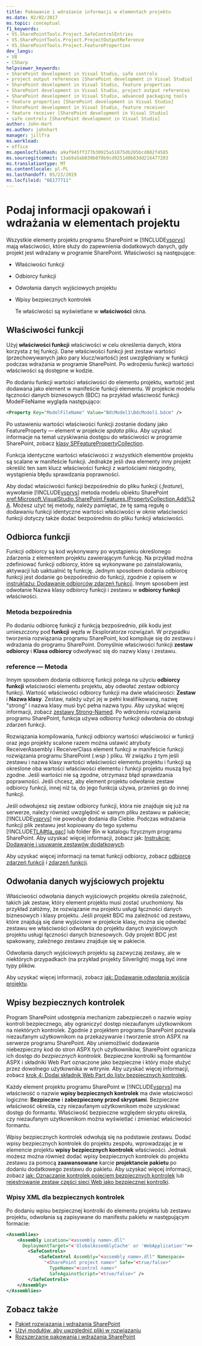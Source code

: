 ```yaml
---
title: Pakowanie i wdrażanie informacji w elementach projektu
ms.date: 02/02/2017
ms.topic: conceptual
f1_keywords:
- VS.SharePointTools.Project.SafeControlEntries
- VS.SharePointTools.Project.ProjectOutputReference
- VS.SharePointTools.Project.FeatureProperties
dev_langs:
- VB
- CSharp
helpviewer_keywords:
- SharePoint development in Visual Studio, safe controls
- project output references [SharePoint development in Visual Studio]
- SharePoint development in Visual Studio, feature properties
- SharePoint development in Visual Studio, project output references
- SharePoint development in Visual Studio, advanced packaging tools
- feature properties [SharePoint development in Visual Studio]
- SharePoint development in Visual Studio, feature receiver
- feature receiver [SharePoint development in Visual Studio]
- safe controls [SharePoint development in Visual Studio]
author: John-Hart
ms.author: johnhart
manager: jillfra
ms.workload:
- office
ms.openlocfilehash: a9af945ff377b30925a51875db205bcd882f4585
ms.sourcegitcommit: 13ab9a5ab039b070b9cd9251d0b83dd216477203
ms.translationtype: MT
ms.contentlocale: pl-PL
ms.lasthandoff: 05/23/2019
ms.locfileid: "66177711"
---
```

# <a name="provide-packaging-and-deployment-information-in-project-items"></a>Podaj informacji opakowań i wdrażania w elementach projektu
  Wszystkie elementy projektu programu SharePoint w [!INCLUDE[vsprvs](../sharepoint/includes/vsprvs-md.md)] mają właściwości, które służy do zapewnienia dodatkowych danych, gdy projekt jest wdrażany w programie SharePoint. Właściwości są następujące:

- Właściwości funkcji

- Odbiorcy funkcji

- Odwołania danych wyjściowych projektu

- Wpisy bezpiecznych kontrolek

  Te właściwości są wyświetlane w **właściwości** okna.

## <a name="feature-properties"></a>Właściwości funkcji
 Użyj **właściwości funkcji** właściwości w celu określenia danych, która korzysta z tej funkcji. Dane właściwości funkcji jest zestaw wartości (przechowywanych jako pary klucz/wartość) jest uwzględniany w funkcji podczas wdrażania w programie SharePoint. Po wdrożeniu funkcji wartości właściwości są dostępne w kodzie.

 Po dodaniu funkcji wartości właściwości do elementu projektu, wartość jest dodawana jako element w manifeście funkcji elementu. W projekcie modelu łączności danych biznesowych (BDC) na przykład właściwość funkcji ModelFileName wygląda następująco:

```xml
<Property Key="ModelFileName" Value="BdcModel1\BdcModel1.bdcm" />
```

 Po ustawieniu wartości właściwości funkcji zostanie dodany jako FeatureProperty — element w projekcie *spdata* pliku. Aby uzyskać informacje na temat uzyskiwania dostępu do właściwości w programie SharePoint, zobacz [klasy SPFeaturePropertyCollection](http://go.microsoft.com/fwlink/?LinkId=177391).

 Funkcja identyczne wartości właściwości z wszystkich elementów projektu są scalane w manifeście funkcji. Jednakże jeśli dwa elementy inny projekt określić ten sam klucz właściwości funkcji z wartościami niezgodny, wystąpienia błędu sprawdzania poprawności.

 Aby dodać właściwości funkcji bezpośrednio do pliku funkcji (*.feature*), wywołanie [!INCLUDE[vsprvs](../sharepoint/includes/vsprvs-md.md)] metoda modelu obiektu SharePoint <xref:Microsoft.VisualStudio.SharePoint.Features.IPropertyCollection.Add%2A>. Możesz użyć tej metody, należy pamiętać, że tę samą regułę o dodawaniu funkcji identyczne wartości właściwości w oknie właściwości funkcji dotyczy także dodać bezpośrednio do pliku funkcji właściwości.

## <a name="feature-receiver"></a>Odbiorca funkcji
 Funkcji odbiorcy są kod wykonywany po wystąpieniu określonego zdarzenia z elementem projektu zawierającym funkcję. Na przykład można zdefiniować funkcji odbiorcy, które są wykonywane po zainstalowaniu, aktywacji lub uaktualnić tę funkcję. Jednym sposobem dodania odbiorcę funkcji jest dodanie go bezpośrednio do funkcji, zgodnie z opisem w [instruktażu: Dodawanie odbiorców zdarzeń funkcji](../sharepoint/walkthrough-add-feature-event-receivers.md). Innym sposobem jest odwołanie Nazwa klasy odbiorcy funkcji i zestawu w **odbiorcy funkcji** właściwości.

### <a name="direct-method"></a>Metoda bezpośrednia
 Po dodaniu odbiorcę funkcji z funkcją bezpośrednio, plik kodu jest umieszczony pod **funkcji** węzła w Eksploratorze rozwiązań. W przypadku tworzenia rozwiązania programu SharePoint, kod kompiluje się do zestawu i wdrażania do programu SharePoint. Domyślnie właściwości funkcji **zestaw odbiorcy** i **Klasa odbiorcy** odwoływać się do nazwy klasy i zestawu.

### <a name="reference-method"></a>reference — Metoda
 Innym sposobem dodania odbiorcę funkcji polega na użyciu **odbiorcy funkcji** właściwości elementu projektu, aby odwołać zestaw odbiorcy funkcji. Wartość właściwości odbiorcy funkcji ma dwie właściwości: **Zestaw** i **Nazwa klasy**. Zestaw, należy użyć jej w pełni kwalifikowaną, nazwę "strong" i nazwa klasy musi być pełna nazwa typu. Aby uzyskać więcej informacji, zobacz [zestawy Strong-Named](http://go.microsoft.com/fwlink/?LinkID=169573). Po wdrożeniu rozwiązania programu SharePoint, funkcja używa odbiorcy funkcji odwołania do obsługi zdarzeń funkcji.

 Rozwiązania kompilowania, funkcji odbiorcy wartości właściwości w funkcji oraz jego projekty scalone razem można ustawić atrybuty ReceiverAssembly i ReceiverClass element funkcji w manifeście funkcji rozwiązania programu SharePoint (*.wsp* ) pliku. W związku z tym jeśli zestawu i nazwa klasy wartości właściwości elementu projektu i funkcji są określone oba wartości właściwości elementu i funkcji projektu muszą być zgodne. Jeśli wartości nie są zgodne, otrzymasz błąd sprawdzania poprawności. Jeśli chcesz, aby element projektu odwołanie zestaw odbiorcy funkcji, innej niż ta, do jego funkcja używa, przenieś go do innej funkcji.

 Jeśli odwołujesz się zestaw odbiorcy funkcji, która nie znajduje się już na serwerze, należy również uwzględnić w samym pliku zestawu w pakiecie; [!INCLUDE[vsprvs](../sharepoint/includes/vsprvs-md.md)] nie powoduje dodania dla Ciebie. Podczas wdrażania funkcji plik zestawu jest kopiowany do tego systemu [!INCLUDE[TLA#tla_gac](../sharepoint/includes/tlasharptla-gac-md.md)] lub folder Bin w katalogu fizycznym programu SharePoint. Aby uzyskać więcej informacji, zobacz jak: [Instrukcje: Dodawanie i usuwanie zestawów dodatkowych](../sharepoint/how-to-add-and-remove-additional-assemblies.md).

 Aby uzyskać więcej informacji na temat funkcji odbiorcy, zobacz [odbiorcę zdarzeń funkcji](http://go.microsoft.com/fwlink/?LinkID=169574) i [zdarzeń funkcji](http://go.microsoft.com/fwlink/?LinkID=169575).

## <a name="project-output-references"></a>Odwołania danych wyjściowych projektu
 Właściwości odwołania danych wyjściowych projektu określa zależność, takich jak zestaw, który element projektu musi zostać uruchomiony. Na przykład załóżmy, że rozwiązanie ma projektu usługi łączności danych biznesowych i klasy projektu. Jeśli projekt BDC ma zależność od zestawu, które znajdują się dane wyjściowe w projekcie klasy, można się odwołać zestawu we właściwości odwołania do projektu danych wyjściowych projektu usługi łączności danych biznesowych. Gdy projekt BDC jest spakowany, zależnego zestawu znajduje się w pakiecie.

 Odwołania danych wyjściowych projektu są zazwyczaj zestawy, ale w niektórych przypadkach (na przykład projekty Silverlight) mogą być inne typy plików.

 Aby uzyskać więcej informacji, zobacz [jak: Dodawanie odwołania wyjścia projektu](../sharepoint/how-to-add-a-project-output-reference.md).

## <a name="safe-control-entries"></a>Wpisy bezpiecznych kontrolek
 Program SharePoint udostępnia mechanizm zabezpieczeń o nazwie wpisy kontroli bezpiecznego, aby ograniczyć dostęp niezaufanym użytkownikom na niektórych kontrolek. Zgodnie z projektem programu SharePoint pozwala niezaufanym użytkownikom na przekazywanie i tworzenie stron ASPX na serwerze programu SharePoint. Aby uniemożliwić dodawanie niebezpieczny kod do stron ASPX tych użytkowników, SharePoint ogranicza ich dostęp do *bezpiecznych kontrolek*. Bezpieczne kontrolki są formantów ASPX i składniki Web Part oznaczone jako bezpieczne i który może służyć przez dowolnego użytkownika w witrynie. Aby uzyskać więcej informacji, zobacz [krok 4: Dodaj składnik Web Part do listy bezpiecznych kontrolek](http://go.microsoft.com/fwlink/?LinkID=171014).

 Każdy element projektu programu SharePoint w [!INCLUDE[vsprvs](../sharepoint/includes/vsprvs-md.md)] ma właściwość o nazwie **wpisy bezpiecznych kontrolek** ma dwie właściwości logiczne: **Bezpieczne** i **zabezpieczony przed skryptami**. Bezpieczne właściwość określa, czy niezaufanym użytkownikom może uzyskiwać dostęp do formantu. Właściwość bezpieczne względem skryptu określa, czy niezaufanym użytkownikom można wyświetlać i zmieniać właściwości formantu.

 Wpisy bezpiecznych kontrolek odwołują się na podstawie zestawu. Dodać wpisy bezpiecznych kontrolek do projektu zespołu, wprowadzając je w elemencie projektu **wpisy bezpiecznych kontrolek** właściwości. Jednak możesz można również dodać wpisy bezpiecznych kontrolek do projektu zestawu za pomocą **zaawansowane** karcie **projektancie pakietu** po dodaniu dodatkowego zestawu do pakietu. Aby uzyskać więcej informacji, zobacz [jak: Oznaczanie kontrolek pojęciem bezpiecznych kontrolek](../sharepoint/how-to-mark-controls-as-safe-controls.md) lub [rejestrowanie zestaw części sieci Web jako bezpiecznej kontrolki](http://go.microsoft.com/fwlink/?LinkID=171013).

### <a name="xml-entries-for-safe-controls"></a>Wpisy XML dla bezpiecznych kontrolek
 Po dodaniu wpisu bezpiecznej kontrolki do elementu projektu lub zestawu projektu, odwołania są zapisywane do manifestu pakietu w następującym formacie:

```xml
<Assemblies>
    <Assembly Location="<assembly name>.dll"
      DeploymentTarget="<'GlobalAssemblyCache' or 'WebApplication'">>
        <SafeControls>
            <SafeControl Assembly="<assembly name>.dll" Namespace=
              "<SharePoint project name>" Safe="<true/false>"
                TypeName="<control name>"
                SafeAgainstScript="<true/false>" />
        </SafeControls>
    </Assembly>
</Assemblies>
```

## <a name="see-also"></a>Zobacz także
- [Pakiet rozwiązania i wdrażania SharePoint](../sharepoint/packaging-and-deploying-sharepoint-solutions.md)
- [Użyj modułów, aby uwzględnić pliki w rozwiązaniu](../sharepoint/using-modules-to-include-files-in-the-solution.md)
- [Rozszerzanie pakowania i wdrażania SharePoint](../sharepoint/extending-sharepoint-packaging-and-deployment.md)
